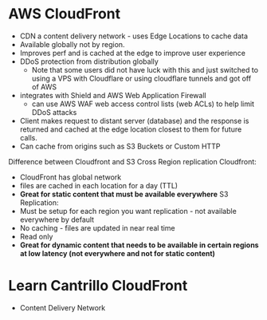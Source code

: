 # AWS CloudFront

- CDN a content delivery network - uses Edge Locations to cache data
- Available globally not by region.
- Improves perf and is cached at the edge to improve user experience
- DDoS protection from distribution globally
  - Note that some users did not have luck with this and just switched to using a VPS with Cloudflare or using cloudflare tunnels and got off of AWS
- integrates with Shield and AWS Web Application Firewall
  - can use AWS WAF web access control lists (web ACLs) to help limit DDoS attacks
- Client makes request to distant server (database) and the response is returned and cached at the edge location closest to them for future calls.
- Can cache from origins such as S3 Buckets or Custom HTTP

Difference between Cloudfront and S3 Cross Region replication
Cloudfront:

- CloudFront has global network
- files are cached in each location for a day (TTL)
- **Great for static content that must be available everywhere**
  S3 Replication:
- Must be setup for each region you want replication - not available everywhere by default
- No caching - files are updated in near real time
- Read only
- **Great for dynamic content that needs to be available in certain regions at low latency (not everywhere and not for static content)**


# Learn Cantrillo CloudFront

- Content Delivery Network